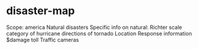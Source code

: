 # disaster-map
Scope: america
Natural disasters
Specific info on natural:
	Richter scale
	category of hurricane
	directions of tornado
Location
Response information
$damage toll
Traffic cameras